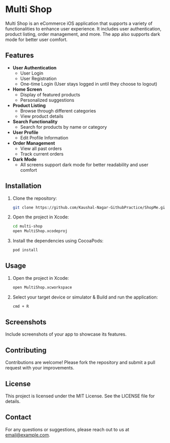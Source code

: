 # Multi Shop

Multi Shop is an eCommerce iOS application that supports a variety of functionalities to enhance user experience. It includes user authentication, product listing, order management, and more. The app also supports dark mode for better user comfort.

## Features

- **User Authentication**
  - User Login
  - User Registration
  - One-time Login (User stays logged in until they choose to logout)
- **Home Screen**
  - Display of featured products
  - Personalized suggestions
- **Product Listing**
  - Browse through different categories
  - View product details
- **Search Functionality**
  - Search for products by name or category
- **User Profile**
  - Edit Profile Information
- **Order Management**
  - View all past orders
  - Track current orders
- **Dark Mode**
  - All screens support dark mode for better readability and user comfort

## Installation

1. Clone the repository:
   ```sh
   git clone https://github.com/Kaushal-Nagar-GithubPractice/ShopMe.git
2. Open the project in Xcode:
   ```sh
   cd multi-shop
   open MultiShop.xcodeproj
3. Install the dependencies using CocoaPods:
   ```sh
   pod install
   
## Usage
1. Open the project in Xcode:
   ```sh
   open MultiShop.xcworkspace
2. Select your target device or simulator & Build and run the application:
   ```sh
   cmd + R
## Screenshots
Include screenshots of your app to showcase its features.
## Contributing
Contributions are welcome! Please fork the repository and submit a pull request with your improvements.
## License
This project is licensed under the MIT License. See the LICENSE file for details.
## Contact
For any questions or suggestions, please reach out to us at email@example.com.

